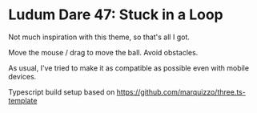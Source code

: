 # Ludum Dare 47: Stuck in a Loop

Not much inspiration with this theme, so that's all I got.

Move the mouse / drag to move the ball. Avoid obstacles.

As usual, I've tried to make it as compatible as possible even
with mobile devices.

Typescript build setup based on https://github.com/marquizzo/three.ts-template
